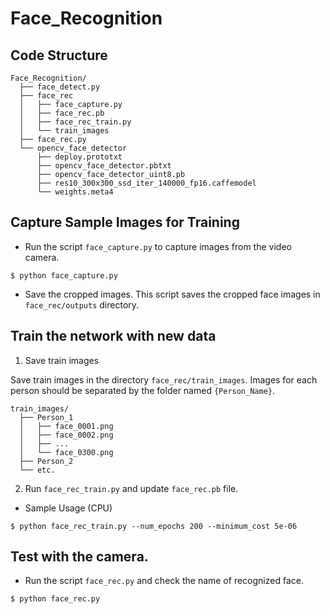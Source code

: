 # Face_Recognition

## Code Structure

```
Face_Recognition/
  ├── face_detect.py
  ├── face_rec
  │   ├── face_capture.py
  │   ├── face_rec.pb
  │   ├── face_rec_train.py
  │   └── train_images
  ├── face_rec.py
  └── opencv_face_detector
      ├── deploy.prototxt
      ├── opencv_face_detector.pbtxt
      ├── opencv_face_detector_uint8.pb
      ├── res10_300x300_ssd_iter_140000_fp16.caffemodel
      └── weights.meta4
```

## Capture Sample Images for Training

- Run the script `face_capture.py` to capture images from the video camera.
```
$ python face_capture.py
```

- Save the cropped images.
This script saves the cropped face images in `face_rec/outputs` directory. 

## Train the network with new data

1. Save train images

Save train images in the directory `face_rec/train_images`.
Images for each person should be separated by the folder named `{Person_Name}`.

```
train_images/
  ├── Person_1
  │   ├── face_0001.png
  │   ├── face_0002.png
  │   ├── ...
  │   └── face_0300.png
  ├── Person_2
  └── etc.
```

2. Run `face_rec_train.py` and update `face_rec.pb` file.

- Sample Usage (CPU)
```
$ python face_rec_train.py --num_epochs 200 --minimum_cost 5e-06
```


## Test with the camera.

- Run the script `face_rec.py` and check the name of recognized face.
```
$ python face_rec.py
```
